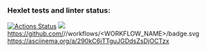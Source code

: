 ### Hexlet tests and linter status:
[![Actions Status](https://github.com/potemkuh/python-project-lvl1/workflows/hexlet-check/badge.svg)](https://github.com/potemkuh/python-project-lvl1/actions)
<a href="https://codeclimate.com/github/codeclimate/codeclimate/maintainability"><img src="https://api.codeclimate.com/v1/badges/a99a88d28ad37a79dbf6/maintainability" /></a>
https://github.com/<OWNER>/<REPOSITORY>/workflows/<WORKFLOW_NAME>/badge.svg
https://asciinema.org/a/290kC6jTTguJGDdsZsDjOCTzx
